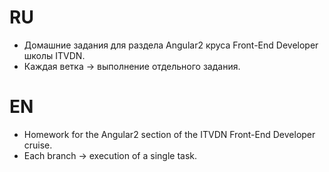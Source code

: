 # RU
* Домашние задания для раздела Angular2 круса Front-End Developer школы ITVDN.
* Каждая ветка -> выполнение отдельного задания.

# EN
* Homework for the Angular2 section of the ITVDN Front-End Developer cruise.
* Each branch -> execution of a single task.
